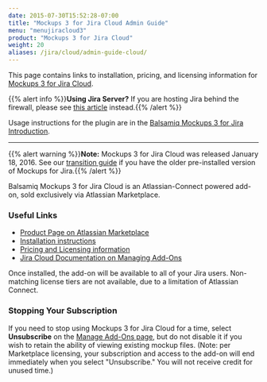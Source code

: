 ```yaml
---
date: 2015-07-30T15:52:28-07:00
title: "Mockups 3 for Jira Cloud Admin Guide"
menu: "menujiracloud3"
product: "Mockups 3 for Jira Cloud"
weight: 20
aliases: /jira/cloud/admin-guide-cloud/
---
```


This page contains links to installation, pricing, and licensing information for [Mockups 3 for Jira Cloud](https://marketplace.atlassian.com/apps/1212796/balsamiq-wireframes-for-jira-cloud).

{{% alert info %}}**Using Jira Server?** If you are hosting Jira behind the firewall, please see [this article](/jira/server/mockups2/admin-guide/) instead.{{% /alert %}}

Usage instructions for the plugin are in the [Balsamiq Mockups 3 for Jira Introduction](../intro/).

* * *

{{% alert warning %}}**Note:** Mockups 3 for Jira Cloud was released January 18, 2016.  See our [transition guide](../transition-guide/) if you have the older pre-installed version of Mockups for Jira.{{% /alert %}}

Balsamiq Mockups 3 for Jira Cloud is an Atlassian-Connect powered add-on, sold exclusively via Atlassian Marketplace.

### Useful Links

* [Product Page on Atlassian Marketplace](https://marketplace.atlassian.com/apps/1212796/balsamiq-wireframes-for-jira-cloud)
* [Installation instructions](https://marketplace.atlassian.com/plugins/com.balsamiq.mockups.jira/cloud/installation)
* [Pricing and Licensing information](https://marketplace.atlassian.com/plugins/com.balsamiq.mockups.jira/cloud/pricing)
* [Jira Cloud Documentation on Managing Add-Ons](https://confluence.atlassian.com/adminjiracloud/managing-add-ons-776830283.html)

Once installed, the add-on will be available to all of your Jira users. Non-matching license tiers are not available, due to a limitation of Atlassian Connect.

### Stopping Your Subscription

If you need to stop using Mockups 3 for Jira Cloud for a time, select **Unsubscribe** on the [Manage Add-Ons page](https://confluence.atlassian.com/adminjiracloud/managing-add-ons-776830283.html), but do not disable it if you wish to retain the ability of viewing existing mockup files. (Note: per Marketplace licensing, your subscription and access to the add-on will end immediately when you select "Unsubscribe." You will not receive credit for unused time.)
